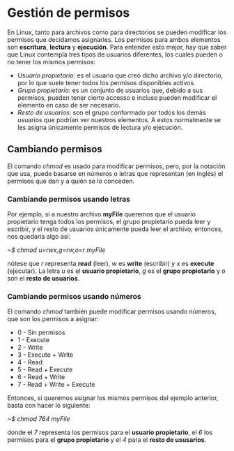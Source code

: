 # Gestión de permisos 
En Linux, tanto para archivos como para directorios se pueden modificar los permisos que decidamos asignarles. Los permisos para ambos elementos son **escritura**, **lectura** y **ejecución**. Para entender esto mejor, hay que saber que Linux contempla tres tipos de usuarios diferentes, los cuales pueden o no tener los mismos permisos:

- *Usuario propietario*: es el usuario que creó dicho archivo y/o directorio, por lo que suele tener todos los permisos disponibles activos.
- *Grupo propietario*: es un conjunto de usuarios que, debido a sus permisos, pueden tener cierto accesso e incluso pueden modificar el elemento en caso de ser necesario.
- *Resto de usuarios*: son el grupo conformado por todos los demás usuarios que podrían ver nuestros elementos. A estos normalmente se les asigna únicamente permisos de lectura y/o ejecución.

## Cambiando permisos
El comando *chmod* es usado para modificar permisos, pero, por la notación que usa, puede basarse en números o letras que representan (en inglés) el permisos que dan y a quién se lo conceden.

### Cambiando permisos usando letras
Por ejemplo, si a nuestro archivo **myFile** queremos que el usuario propietario tenga todos los permisos, el grupo propietario pueda leer y escribir, y el resto de usuarios únicamente pueda leer el archivo; entonces, nos quedaría algo así:

*~$ chmod u=rwx,g=rw,o=r myFile*

nótese que *r* representa **read** (leer), *w* es **write** (escribir) y *x* es **execute** (ejecutar). La letra *u* es el **usuario propietario**, *g* es el **grupo propietario** y *o* son el **resto de usuarios**.

### Cambiando permisos usando números
El comando *chmod* también puede modificar permisos usando números, que son los permisos a asignar:

- 0 - Sin permisos
- 1 - Execute
- 2 - Write
- 3 - Execute + Write	
- 4 - Read
- 5 - Read + Execute	
- 6 - Read + Write	
- 7 - Read + Write + Execute 

Entonces, si queremos asignar los mismos permisos del ejemplo anterior, basta con hacer lo siguiente:

*~$ chmod 764 myFile*

donde el *7* representa los permisos para el **usuario propietario**, el *6* los permisos para el **grupo propietario** y el *4* para el **resto de ususarios**.

